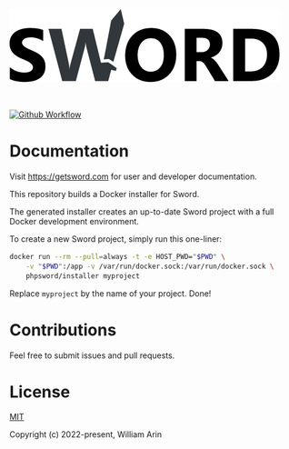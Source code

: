 ![Sword Logo](./sword-logo-sm.png)

<br>

[![Github Workflow](https://github.com/phpsword/installer/workflows/Installer%20builder/badge.svg)](https://github.com/phpsword/installer/actions)

# Documentation
Visit https://getsword.com for user and developer documentation.

This repository builds a Docker installer for Sword.

The generated installer creates an up-to-date Sword project with a full
Docker development environment.

To create a new Sword project, simply run this one-liner:

```bash
docker run --rm --pull=always -t -e HOST_PWD="$PWD" \
    -v "$PWD":/app -v /var/run/docker.sock:/var/run/docker.sock \
    phpsword/installer myproject
```

Replace `myproject` by the name of your project. Done!

# Contributions
Feel free to submit issues and pull requests.

# License
[MIT](LICENSE)

Copyright (c) 2022-present, William Arin
